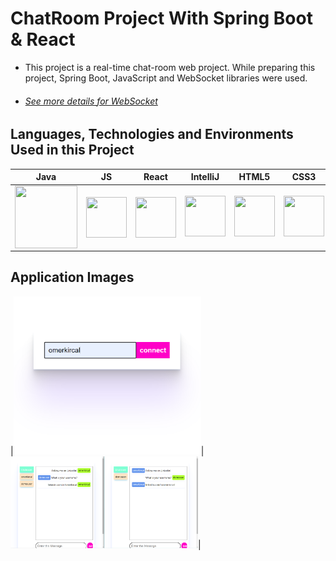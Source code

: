#  ChatRoom Project With Spring Boot & React




- This project is a real-time chat-room web project. While preparing this project, Spring Boot, JavaScript and WebSocket libraries were used.

-  ###### [See more details for WebSocket](https://javascript.info/websocket "Heading link")



## Languages, Technologies and Environments Used in this Project


| Java  | JS | React | IntelliJ  | HTML5  | CSS3  |
| :------------: | :------------: | :------------: | :------------: | :------------: | :------------: |
|  <img src ="https://cdn.iconscout.com/icon/free/png-256/java-60-1174953.png" width ="100px" height = "100px" style="float:left" > | <img src ="https://upload.wikimedia.org/wikipedia/commons/9/99/Unofficial_JavaScript_logo_2.svg" width ="65px" height = "65px" style="float:left " >  |  <img src ="https://kerteriz.net/content/images/size/w1140/2021/10/react.png" width ="65px" height = "65px" style="float:left " > | <img src ="https://upload.wikimedia.org/wikipedia/commons/thumb/9/9c/IntelliJ_IDEA_Icon.svg/70px-IntelliJ_IDEA_Icon.svg.png" width ="65px" height = "65px" >  | <img src ="https://upload.wikimedia.org/wikipedia/commons/6/61/HTML5_logo_and_wordmark.svg" width ="65px" height = "65px" >  | <img src ="https://upload.wikimedia.org/wikipedia/commons/d/d5/CSS3_logo_and_wordmark.svg" width ="65px" height = "65px" >  |





## Application Images

|<img src="https://github.com/omerkircal/ChatRoom-Project-With-Spring-Boot-React/blob/main/images/login_screen.PNG" width="300">|<img src="https://github.com/omerkircal/ChatRoom-Project-With-Spring-Boot-React/blob/main/images/chat_screen.PNG" width="300">|

